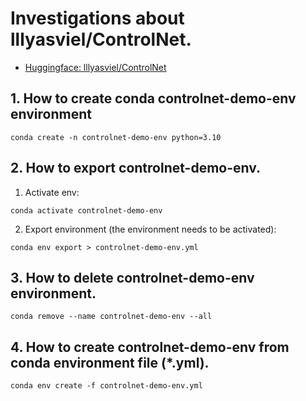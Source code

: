 # Investigations about lllyasviel/ControlNet.

- [Huggingface: lllyasviel/ControlNet](https://huggingface.co/lllyasviel/ControlNet)

## 1. How to create conda **controlnet-demo-env** environment

```
conda create -n controlnet-demo-env python=3.10
```

## 2. How to export **controlnet-demo-env**.

1. Activate env:

```
conda activate controlnet-demo-env
```

2. Export environment (the environment needs to be activated):

```
conda env export > controlnet-demo-env.yml
```

## 3. How to delete **controlnet-demo-env** environment.

```
conda remove --name controlnet-demo-env --all
```

## 4. How to create **controlnet-demo-env** from conda environment file (*.yml).

```
conda env create -f controlnet-demo-env.yml
```